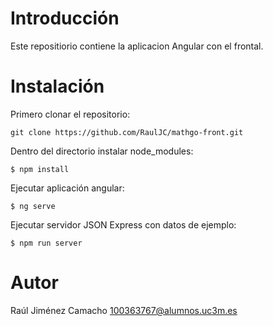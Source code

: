 # Introducción #

Este repositiorio contiene la aplicacion Angular con el frontal.

# Instalación #

Primero clonar el repositorio:

    git clone https://github.com/RaulJC/mathgo-front.git

Dentro del directorio instalar node_modules:

    $ npm install

Ejecutar aplicación angular:

    $ ng serve

Ejecutar servidor JSON Express con datos de ejemplo:

    $ npm run server

# Autor #

Raúl Jiménez Camacho <100363767@alumnos.uc3m.es>
